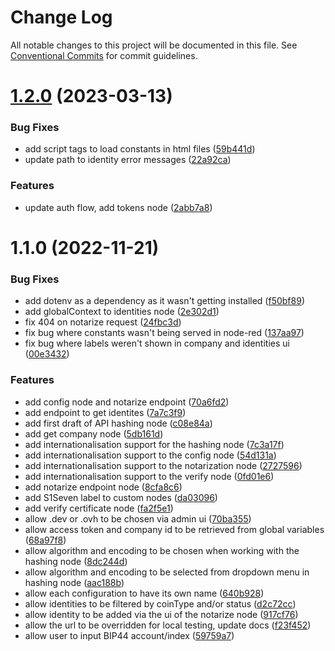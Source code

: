 # Change Log

All notable changes to this project will be documented in this file.
See [Conventional Commits](https://conventionalcommits.org) for commit guidelines.

# [1.2.0](https://github.com/s1seven/node-red-monorepo/compare/@s1seven/node-red-s1seven-api@1.1.0...@s1seven/node-red-s1seven-api@1.2.0) (2023-03-13)

### Bug Fixes

- add script tags to load constants in html files ([59b441d](https://github.com/s1seven/node-red-monorepo/commit/59b441d0bff890a72d0d74b120d1d444a1fec476))
- update path to identity error messages ([22a92ca](https://github.com/s1seven/node-red-monorepo/commit/22a92ca4ef6f42f740d81db9df226d14feaec6c5))

### Features

- update auth flow, add tokens node ([2abb7a8](https://github.com/s1seven/node-red-monorepo/commit/2abb7a8c530ab3d0c5c570e15fd12948ea1aad0e))

# 1.1.0 (2022-11-21)

### Bug Fixes

- add dotenv as a dependency as it wasn't getting installed ([f50bf89](https://github.com/s1seven/node-red-monorepo/commit/f50bf89b83d6ffca500fa070f6e11a4b672664f2))
- add globalContext to identities node ([2e302d1](https://github.com/s1seven/node-red-monorepo/commit/2e302d1ef3951fb86221e09a2e34da82f41add7e))
- fix 404 on notarize request ([24fbc3d](https://github.com/s1seven/node-red-monorepo/commit/24fbc3d6a2ccb00fb91724ac5435d3e6b3b22607))
- fix bug where constants wasn't being served in node-red ([137aa97](https://github.com/s1seven/node-red-monorepo/commit/137aa9738a6629195c928eef20aea4cab1186f99))
- fix bug where labels weren't shown in company and identities ui ([00e3432](https://github.com/s1seven/node-red-monorepo/commit/00e343245a18a458f53f6e29ecf503a24eda3622))

### Features

- add config node and notarize endpoint ([70a6fd2](https://github.com/s1seven/node-red-monorepo/commit/70a6fd2c6075c5bce13f6bfb919aaaab6066c266))
- add endpoint to get identites ([7a7c3f9](https://github.com/s1seven/node-red-monorepo/commit/7a7c3f9da47a5aacdb513ee46e42a2b58926ce42))
- add first draft of API hashing node ([c08e84a](https://github.com/s1seven/node-red-monorepo/commit/c08e84a69aa591cad7cc604942c9a4c5bc4741ce))
- add get company node ([5db161d](https://github.com/s1seven/node-red-monorepo/commit/5db161d586d1a3a88808a44fe152c3c72b720acd))
- add internationalisation support for the hashing node ([7c3a17f](https://github.com/s1seven/node-red-monorepo/commit/7c3a17f783cfabf30a4989e4c6381868c02d2bb7))
- add internationalisation support to the config node ([54d131a](https://github.com/s1seven/node-red-monorepo/commit/54d131a753631f69b2a775967a287835213a7c88))
- add internationalisation support to the notarization node ([2727596](https://github.com/s1seven/node-red-monorepo/commit/2727596535b75f245dbde22caa7f4dcc2e3808f5))
- add internationalisation support to the verify node ([0fd01e6](https://github.com/s1seven/node-red-monorepo/commit/0fd01e6e41aa0e99da8bf57ab40770161fed4c7e))
- add notarize endpoint node ([8cfa8c6](https://github.com/s1seven/node-red-monorepo/commit/8cfa8c650fb98d77ce2c4c05138c0e8b553bb6f4))
- add S1Seven label to custom nodes ([da03096](https://github.com/s1seven/node-red-monorepo/commit/da03096d495dc8687bcb59be37ec09725eef345b))
- add verify certificate node ([fa2f5e1](https://github.com/s1seven/node-red-monorepo/commit/fa2f5e1ece7d03a78ad984e17b777e691cc810df))
- allow .dev or .ovh to be chosen via admin ui ([70ba355](https://github.com/s1seven/node-red-monorepo/commit/70ba35572c1f7a96d98593ca76fdc256136d49ae))
- allow access token and company id to be retrieved from global variables ([68a97f8](https://github.com/s1seven/node-red-monorepo/commit/68a97f8240a69a7f299df6633174ca50e652c978))
- allow algorithm and encoding to be chosen when working with the hashing node ([8dc244d](https://github.com/s1seven/node-red-monorepo/commit/8dc244d286c60774b00ee56f8b551e6b07b1ce27))
- allow algorithm and encoding to be selected from dropdown menu in hashing node ([aac188b](https://github.com/s1seven/node-red-monorepo/commit/aac188b63e7ddd443ae43f88b75373998a545088))
- allow each configuration to have its own name ([640b928](https://github.com/s1seven/node-red-monorepo/commit/640b92827abcd23271d671077e1158623906e316))
- allow identities to be filtered by coinType and/or status ([d2c72cc](https://github.com/s1seven/node-red-monorepo/commit/d2c72cc927226ca7359740f1111ff60c4064edaf))
- allow identity to be added via the ui of the notarize node ([917cf76](https://github.com/s1seven/node-red-monorepo/commit/917cf76728c2a7b08b62f306a8925f22fe9ee9c7))
- allow the url to be overridden for local testing, update docs ([f23f452](https://github.com/s1seven/node-red-monorepo/commit/f23f4529750d67a9fa48deaa3167f9504f7ff942))
- allow user to input BIP44 account/index ([59759a7](https://github.com/s1seven/node-red-monorepo/commit/59759a7a565b472a341f38a6b090b7abefc3f3d7))
